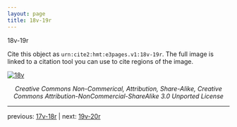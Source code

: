 ```yaml
---
layout: page
title: 18v-19r
---
```


18v-19r

Cite this object as `urn:cite2:hmt:e3pages.v1:18v-19r`.  The full image is linked to a citation tool you can use to cite regions of the image.

[![18v](http://www.homermultitext.org/iipsrv?IIIF=/project/homer/pyramidal/deepzoom/hmt/e3bifolio/v1/E3_18v_19r.tif/full/800,/0/default.jpg)](http://www.homermultitext.org/ict2/?urn=urn:cite2:hmt:e3bifolio.v1:E3_18v_19r) 

<p style="text-align: center; font-style: italic;">Creative Commons Non-Commerical, Attribution, Share-Alike, Creative Commons Attribution-NonCommercial-ShareAlike 3.0 Unported License</p>

---

previous: [17v-18r](../17v-18r/) | next: [19v-20r](../19v-20r/)